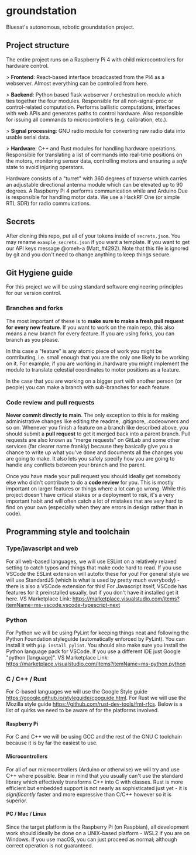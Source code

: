 # groundstation

Bluesat's autonomous, robotic groundstation project.

## Project structure

The entire project runs on a Raspberry Pi 4 with child microcontrollers for hardware control.

\> **Frontend**: React-based interface broadcasted from the Pi4 as a webserver. Almost everything can be controlled from here.

\> **Backend**: Python based flask webserver / orchestration module which ties together the four modules. Responsible for all non-signal-proc or control-related computation. Performs ballistic computations, interfaces with web APIs and generates paths to control hardware. Also responsible for issuing all commands to microcontrollers (e.g. calibration, etc.).

\> **Signal processing**: GNU radio module for converting raw radio data into usable serial data.

\> **Hardware**: C++ and Rust modules for handling hardware operations. Responsible for translating a list of commands into real-time positions on the motors, monitoring sensor data, controlling motors and ensuring a _safe_ state to avoid injuring operators.

Hardware consists of a "turret" with 360 degrees of traverse which carries an adjustable directional antenna module which can be elevated up to 90 degrees. A Raspberry Pi 4 performs communication while and Arduino Due is responsible for handling motor data. We use a HackRF One (or simple RTL SDR) for radio commuications.


## Secrets

After cloning this repo, put all of your tokens inside of ``secrets.json``. You may rename ``example_secrets.json`` if you want a template. If you want to get our API keys message @omeh-a (Matt_#4292). Note that this file is ignored by git and you don't need to change anything to keep things secure.

## Git Hygiene guide

For this project we will be using standard software engineering principles for our version control.

### Branches and forks

The most important of these is to **make sure to make a fresh pull request for every new feature**. If you want to work on the main repo, this also means a new branch for every feature. If you are using forks, you can branch as you please.

In this case a "feature" is any atomic piece of work you might be contributing, i.e. small enough that you are the only one likely to be working on it. For example, if you are working in /hardware you might implement the module to translate celestial coordinates to motor positions as a feature.

In the case that you are working on a bigger part with another person (or people) you can make a branch with sub-branches for each feature.

### Code review and pull requests

**Never commit directly to main**. The only exception to this is for making administrative changes like editing the readme, .gitignore, .codeowners and so on.
Whenever you finish a feature on a branch like described above, you should submit a **pull request** to get it merged back into a parent branch. Pull requests are also known as "merge requests" on GitLab and some other services (far clearer name frankly) because they basically give you a chance to write up what you've done and documents all the changes you are going to make. It also lets you safely specify how you are going to handle any conflicts between your branch and the parent.

Once you have made your pull request you should ideally get somebody else who didn't contribute to do a **code review** for you. This is mostly important on larger features or things where a lot can go wrong. While this project doesn't have critical stakes or a deployment to risk, it's a very important habit and will often catch a lot of mistakes that are very hard to find on your own (especially when they are errors in design rather than in code).

## Programming style and toolchain

### Type/javascript and web

For all web-based languages, we will use ESLint on a relatively relaxed setting to catch typos and things that make code hard to read. If you use VSCode the ESLint extension will autofix these for you! For general style we will use StandardJS (which is what is used by pretty much everybody) - there is also a VSCode extension for this! For Javascript itself, VSCode has features for it preinstalled usually, but if you don't have it installed get it here.
VS Marketplace Link: <https://marketplace.visualstudio.com/items?itemName=ms-vscode.vscode-typescript-next>

### Python

For Python we will be using PyLint for keeping things neat and following the Python Foundation styleguide (automatically enforced by PyLint). You can install it with ``pip install pylint``. You should also make sure you install the Python language pack for VSCode. If you use a different IDE just Google "python [language]".
VS Marketplace Link: <https://marketplace.visualstudio.com/items?itemName=ms-python.python>

### C / C++ / Rust

For C-based languages we will use the Google Style guide <https://google.github.io/styleguide/cppguide.html>. For Rust we will use the Mozilla style guide <https://github.com/rust-dev-tools/fmt-rfcs>. Below is a list of quirks we need to be aware of for the platforms involved.

#### Raspberry Pi

For C and C++ we will be using GCC and the rest of the GNU C toolchain because it is by far the easiest to use.

#### Microcontrollers

For all of our microcontrollers (Arduino or otherwise) we will try and use C++ where possible. Bear in mind that you usually can't use the standard library which effectively transforms C++ into C with classes. Rust is more efficient but embedded support is not nearly as sophisticated just yet - it is *significantly* faster and more expressive than C/C++ however so it is superior.

#### PC / Mac / Linux

Since the target platform is the Raspberry Pi (on Raspbian), all development work should ideally be done on a UNIX-based platform - WSL2 if you are on Windows. If you use macOS, you can just proceed as normal; although correct operation is not guaranteed.
